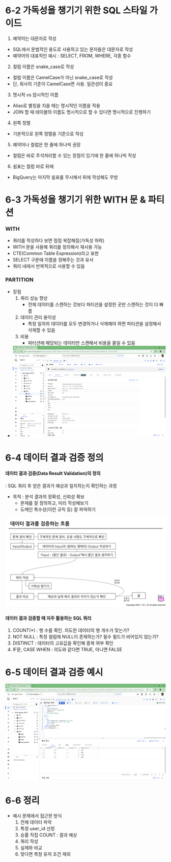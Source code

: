 # 6-2 가독성을 챙기기 위한 SQL 스타일 가이드

1. 예약어는 대문자로 작성
- SQL에서 문법적인 용도로 사용하고 있는 문자들은 대문자로 작성
- 예약어의 대표적인 예시 : SELECT, FROM, WHERE, 각종 함수

2. 컬럼 이름은 snake_case로 작성
- 컬럼 이름은 CamelCase가 아닌 snake_case로 작성
- 단, 회사의 기준이 CamelCase면 사용. 일관성이 중요

3. 명시적 vs 암시적인 이름
- Alias로 별칭을 지을 때는 명시적인 이름을 적용
- JOIN 할 때 테이블의 이름도 명시적으로 할 수 있다면 명시적으로 진행하기

4. 왼쪽 정렬
- 기본적으로 왼쪽 정렬을 기준으로 작성

5. 예약어나 컬럼은 한 줄에 하나씩 권장
- 컬럼은 바로 주석처리할 수 있는 장점이 있기에 한 줄에 하나씩 작성

6. 쉼표는 컬럼 바로 뒤에
- BigQuery는 마지막 쉼표를 무시해서 뒤에 작성해도 무방

# 6-3 가독성을 챙기기 위한 WITH 문 & 파티션

### WITH
- 쿼리를 작성하다 보면 점점 복잡해짐(가독성 하락)
- WITH 문을 사용해 쿼리를 정의해서 재사용 가능
- CTE(Common Table Expression)라고 표현
- SELECT 구문에 이름을 정해주는 것과 유사
- 쿼리 내에서 반복적으로 사용할 수 있음

### PARTITION
- 장점
    1) 쿼리 성능 향상
        - 전체 데이터를 스캔하는 것보다 파티션을 설정한 곳만 스캔하는 것이 더 빠름
    2) 데이터 관리 용이성
        - 특정 일자의 데이터를 모두 변경하거나 삭제해야 하면 파티션을 설정해서 삭제할 수 있음
    3) 비용
        - 파티션에 해당되는 데이터만 스캔해서 비용을 줄일 수 있음
- ![7-1](../스큐엘/7-1.png)

# 6-4 데이터 결과 검증 정의

####  데이터 결과 검증(Data Result Validation)의 정의
: SQL 쿼리 후 얻은 결과가 예상과 일치하는지 확인하는 과정
- 목적 : 분석 결과의 정확성, 신뢰성 확보
    - 문제를 잘 정의하고, 미리 작성해보기
    - 도메인 특수성(이런 규칙 등) 잘 파악하기

![7-3](../스큐엘/7-3.jpg)

#### 데이터 결과 검증할 때 자주 활용하는 SQL 쿼리
1) COUNT(*) : 행 수를 확인. 의도한 데이터의 행 개수가 맞는가?
2) NOT NULL : 특정 컬럼에 NULL이 존재하는가? 필수 필드가 비어있지 않는가?
3) DISTINCT : 데이터의 고유값을 확인해 중복 여부 확인
4) IF문, CASE WHEN : 의도와 같다면 TRUE, 아니면 FALSE

# 6-5 데이터 결과 검증 예시
![7-2](../스큐엘/7-2.png)

# 6-6 정리

- 예시 문제에서 접근한 방식
    1) 전체 데이터 파악
    2) 특정 user_id 선정
    3) 승률 직접 COUNT : 결과 예상
    4) 쿼리 작성
    5) 실제와 비교
    6) 맞다면 특정 유저 조건 제외